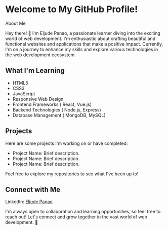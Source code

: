 # Welcome to My GitHub Profile!

About Me

Hey there! 👋 I'm Eljude Panao, a passionate learner diving into the exciting world of web development. I'm enthusiastic about crafting beautiful and functional websites and applications that make a positive impact. Currently, I'm on a journey to enhance my skills and explore various technologies in the web development ecosystem.

## What I'm Learning

- HTML5
- CSS3
- JavaScript
- Responsive Web Design
- Frontend Frameworks ( React, Vue.js)
- Backend Technologies ( Node.js, Express)
- Database Management ( MongoDB, MySQL)

## Projects

Here are some projects I'm working on or have completed:

- Project Name: Brief description.
- Project Name: Brief description.
- Project Name: Brief description.
  
Feel free to explore my repositories to see what I've been up to!

## Connect with Me
LinkedIn: [Eljude Panao](https://www.linkedin.com/in/eljude-panao-370219134/)

I'm always open to collaboration and learning opportunities, so feel free to reach out! Let's connect and grow together in the vast world of web development. 🚀
